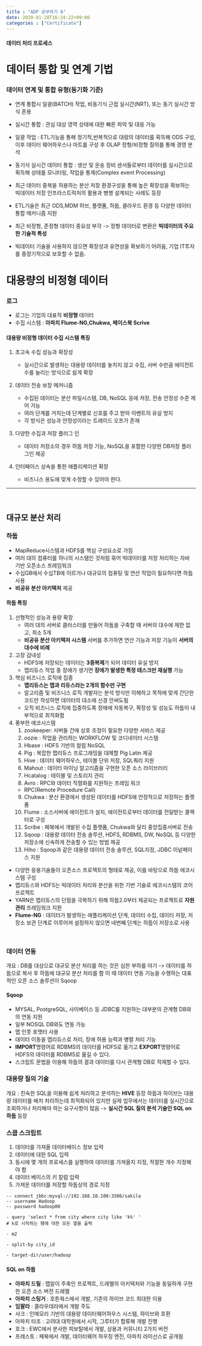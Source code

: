 ```yaml
---
title : "ADP 공부하기 6"
date: 2020-01-28T16:24:22+09:00
categories : ["Certificate"]
---
```

#### 데이터 처리 프로세스

# 데이터 통합 및 연계 기법

### 데이터 연계 및 통합 유형(동기화 기준)
- 연계 통합시 일괄(BATCH) 작업, 비동기식 근접 실시간(NRT), 또는 동기 실시간 방식 혼용
- 실시간 통합 : 관심 대상 영역 상태에 대한 빠른 파악 및 대응 가능
- 일괄 작업 : ETL기능을 통해 정기적,반복적으로 대량의 데이터를 획득해 ODS 구성, 이후 데이터 웨어하우스나 마트를 구성 후 OLAP 정형/비정형 질의를 통해 경영 분석
- 동기식 실시간 데이터 통합 : 생산 및 운송 장비 센서들로부터 데이터를 실시간으로 획득해 상태를 모니터링, 작업을 통제(Complex event Processing)
- 최근 데이터 중복을 허용하는 분산 저장 환경구성을 통해 높은 확장성을 확보하는 빅데이터 저장 인프라스트럭처의 활용과 병행 설계되는 사례도 등장

- ETL기술은 최근 ODS,MDM 허브, 플랫폼, 하둡, 클라우드  환경 등 다양한 데이터 통합 메커니즘 지원
- 최근 비정형, 준정형 데이터 중요성 부각 -> 정형 데이터로 변환은 **빅데이터의 주요한 기술적 특성**
- 빅데이터 기술을 사용하지 않으면 확장성과 유연성을 확보하기 어려움, 기업 IT투자를 중장기적으로 보호할 수 없음.


# 대용량의 비정형 데이터
### 로그
- 로그는  기업의 대표적 **비정형** 데이터
- 수집 시스템 : **아파치 Flume-NG,Chukwa, 페이스북 Scrive**

#### 대용량 비정형 데이터 수집 시스템 특징
1. 초고속 수집 성능과 확장성
    - 실시간으로 발생하는 대용량 데이터를 놓치지 않고 수집, 서버 수만큼 에이전트 수를 늘리는 방식으로 쉽게 확장
2. 데이터 전송 보장 메커니즘
    - 수집된 데이터는 분산 파일시스템, DB, NoSQL 등에 저장, 전송 안정성 수준 제어 가능
    - 여러 단계를 거치는데 단계별로 신호를 주고 받아 이벤트의 유실 방지
    - 각 방식은 성능과 안정성이라는 트레이드 오프가 존재

3. 다양한 수집과 저장 플러그 인
    - 데이터 저장소의 경우 하둡 저장 기능, NoSQL을 포함한 다양한 DB저장 플러그인 제공
4. 인터페이스 상속을 통한 애플리케이션 확장
    - 비즈니스 용도에 맞게 수정할 수 있어야 한다.

---
<BR>

## 대규모 분산 처리
### 하둡
- MapReduce시스템과 HDFS를 핵심 구성요소로 가짐
- 여러 대의 컴퓨터를 하나의 시스템인 것처럼 묶어 빅데이터를 저장 처리하는 자바 기반 오픈소스 프레임워크
- 수십GB에서 수십TB에 이르거나 대규모의 컴퓨팅 및 연산 작업이 필요하다면 하둡 사용
- **비공유 분산 아키텍처** 제공

#### 하둡 특징
1. 선형적인 성능과 용량 확장
    - 여러 대의 서버로 클러스터를 만들어 하둡을 구축할 때 서버의 대수에 제한 없고, 최소 5개
    - **비공유 분산 아키텍처 시스템** 서버를 추가하면 연산 기능과 저장 기능이 **서버의 대수에 비례**
2. 고장 감내성
    - HDFS에 저장되는 데이터는 **3중복제**가 되어 데이터 유실 방지
    - 맵리듀스 작업 중 장애가 생기면 **장애가 발생한 특정 테스크만 재실행** 가능
3. 핵심 비즈니스 로직에 집중
    - **맵리듀스는 맵과 리듀스라는 2개의 함수만 구현**
    - 알고리즘 및 비즈니스 로직 개발자는 분석 방식만 이해하고 목적에 맞게 간단한 코드만 작성하면 데이터의 대소에 신경 안써도됨
    - 오직 비즈니스 로직에 집중하도록 장애에 자동복구, 확장성 및 성능도 하둡이 내부적으로 최적화함
4. 풍부한 에코시스템
    1. zookeeper: 서버들 간에 상호 조정이 필요한 다양한 서비스 제공
    2. oozie : 작업을 관리하는 WORKFLOW 및 코디네이터 시스템
    3. Hbase : HDFS 기반의 컬럼 NoSQL
    4. Pig : 복잡한 맵리듀스 프로그래밍을 대체할 Pig Latin 제공
    5. Hive : 데이터 웨어하우스, 테이블 단위 저장, SQL쿼리 지원
    6. Mahout : 데이터 마이닝 알고리즘을 구현한 오픈 소스 라이브러리
    7. Hcatalog : 테이블 및 스토리지 관리
    8. Avro : RPC와 데이터 직렬화를 지원하는 프레임 워크
    - RPC(Remote Procedure Call)
    9. Chukwa : 분산 환경에서 생성된 데이터를 HDFS에 안정적으로 저장하는 플랫폼
    10. Flume : 소스서버에 에이전트가 설치, 에이전트로부터 데이터를 전달받는 콜렉터로 구성
    11. Scribe : 페북에서 개발된 수집 플랫폼, Chukwa와 달리 중앙집중서버로 전송
    12. Sqoop : 대용량 데이터 전송 솔루션, HDFS, RDBMS, DW, NoSQL 등 다양한 저장소에 신속하게 전송할 수 있는 방법 제공
    13. Hiho : Sqoop과 같은 대용량 데이터 전송 솔루션, SQL지정, JDBC 이넡페이스 지원

- 다양한 응용기술들이 오픈소스 프로젝트의 형태로 제공, 이를 바탕으로 하둡 에코시스템 구성
- 맵리듀스와 HDFS는 빅데이터 처리와 분산을 위한 기반 기술로 에코시스템의 코어 프로젝트
- YARN은 맵리듀스의 단점을 극복하기 위해 하둡2.0부터 제공되는 프로젝트로 **자원 관리** 프레임워크 지원
- **Flume-NG** : 데이터가 발생하는 애플리케이션 단계, 데이터 수집, 데이터 저장, 저장소 보관 단계로 이루어져 설정하지 않으면 네번째 단계는 하둡이 저장소로 사용



<BR>

### 데이터 연동
개요 : DB를 대상으로 대규모 분산 처리를 하는 것은 심한 부하를 야기
 -> 데이터를 하둡으로 복사 후 하둡에 대규모 분산 처리를 함
이 때 데이터 연동 기능을 수행하는 대표적인 오픈 소스 솔루션이 Sqoop

#### Sqoop
- MYSAL, PostgreSQL, 사이베이스 등 JDBC를 지원하는 대부분의 관계형 DB와의 연동 지원
- 일부 NOSQL DB와도 연동 가능
- 맵 인풋 포맷터 사용
- 데이터 이동을 맵리듀스로 처리, 장애 허용 능력과 병렬 처리 기능
- **IMPORT**명령어로 RDBMS의 데이터를 HDFS로 옮기고 **EXPORT**명령어로 HDFS의 데이터를 RDBMS로 옮길 수 있다.
- 스크립트 문법을 이용해 하둡의 결과 데이터를 다시 관계형 DB로 적재할 수 있다.

### 대용량 질의 기술
개요 : 친숙한 SQL을 이용해 쉽게 처리하고 분석하는 **HIVE** 등장
하둡과 하이브는 대용량 데이터를 배치 처리하는데 최적화되어 있지만 실제 업무에서는 데이터를 실시간으로 조회하거나 처리해야 하는 요구사항이 많음
-> **실시간 SQL 질의 분석 기술인 SQL on 하둡** 등장

### 스쿱 스크립트


1. 데이터를 가져올 데이터베이스 정보 입력
2. 데이터에 대한 SQL 입력
3. 동시에 몇 개의 프로세스를 실행하여 데이터를 가져올지 지정, 적절한 개수 지정해야 함
4. 데이터 베이스의 키 칼럼 입력
5. 가져운 데이터를 저장할 하둡상의 경로 지정

```
-- connect jbbc:mysql://192.168.10.100:3306/sakila
-- username Hadoop
-- password hadoop00

- query 'select * from city where city like 'k%' '
# k로 시작하는 행에 대한 모든 열을 출력

- m2

- split-by city_id

- target-dir/user/hadoop
```

#### SQL on 하둡
- **아파치 드릴** : 맵알이 주축인 프로젝트, 드레멜의 아키텍처와 기능을 동일하게 구현한 오픈 소스 버전 드레멜
- **아파치 스팅거** : 호튼웍스에서 개발, 기존의 하이브 코드 최대한 이용
- **임팔라** : 클라우데라에서 개발 주도
- 샤크 : 인메모리 기반의 대용량 데이터웨어하우스 시스템, 하이브와 호환
- 아파치 타조 : 고려대 대학원에서 시작, 그루터가 합류해 개발 진행
- 호크 : EWC에서 분사한 피보탈에서 개발, 상용과 커뮤니티 2가지 버전
- 프레스토 : 페북에서 개발, 데이터웨어 하우징 엔진, 아파치 라이선스로 공개됨